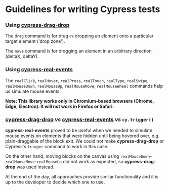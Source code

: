 # Guidelines for writing Cypress tests

### Using [cypress-drag-drop](https://github.com/4teamwork/cypress-drag-drop)

The `drag` command is for drag-n-dropping an element onto a particular target element
('drop zone').

The `move` command is for dragging an element in an arbitrary direction (deltaX, deltaY).

### Using [cypress-real-events](https://github.com/dmtrKovalenko/cypress-real-events)

The `realClick`, `realHover`, `realPress`, `realTouch`, `realType`, `realSwipe`, `realMouseDown`,
`realMouseUp`, `realMouseMove`, `realMouseWheel` commands help us simulate mouse events.

<b>Note: This library works only in Chromium-based browsers (Chrome, Edge, Electron).
It will not work in Firefox or Safari.</b>

### [cypress-drag-drop](https://github.com/4teamwork/cypress-drag-drop) <i>vs</i> [cypress-real-events](https://github.com/dmtrKovalenko/cypress-real-events) <i>vs</i> `cy.trigger()`

<b>cypress-real-events</b> proved to be useful when we needed to simulate mouse events on elements that were hidden
until being hovered over, e.g. plain-draggable of the block exit. We could not make <b>cypress-drag-drop</b>
or Cypress's `trigger` command to work in this case.

On the other hand, moving blocks on the canvas using `realMouseDown`-`realMouseMove`-`realMouseUp`
did not work as expected, so <b>cypress-drag-drop</b> was used instead.

At the end of the day, all approaches provide similar functionality and it is up to the developer
to decide which one to use.
